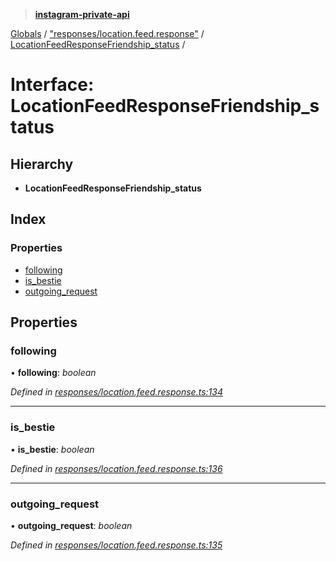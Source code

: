> **[instagram-private-api](../README.md)**

[Globals](../README.md) / ["responses/location.feed.response"](../modules/_responses_location_feed_response_.md) / [LocationFeedResponseFriendship_status](_responses_location_feed_response_.locationfeedresponsefriendship_status.md) /

# Interface: LocationFeedResponseFriendship_status

## Hierarchy

- **LocationFeedResponseFriendship_status**

## Index

### Properties

- [following](_responses_location_feed_response_.locationfeedresponsefriendship_status.md#following)
- [is_bestie](_responses_location_feed_response_.locationfeedresponsefriendship_status.md#is_bestie)
- [outgoing_request](_responses_location_feed_response_.locationfeedresponsefriendship_status.md#outgoing_request)

## Properties

### following

• **following**: _boolean_

_Defined in [responses/location.feed.response.ts:134](https://github.com/realinstadude/instagram-private-api/blob/4ae8fec/src/responses/location.feed.response.ts#L134)_

---

### is_bestie

• **is_bestie**: _boolean_

_Defined in [responses/location.feed.response.ts:136](https://github.com/realinstadude/instagram-private-api/blob/4ae8fec/src/responses/location.feed.response.ts#L136)_

---

### outgoing_request

• **outgoing_request**: _boolean_

_Defined in [responses/location.feed.response.ts:135](https://github.com/realinstadude/instagram-private-api/blob/4ae8fec/src/responses/location.feed.response.ts#L135)_
